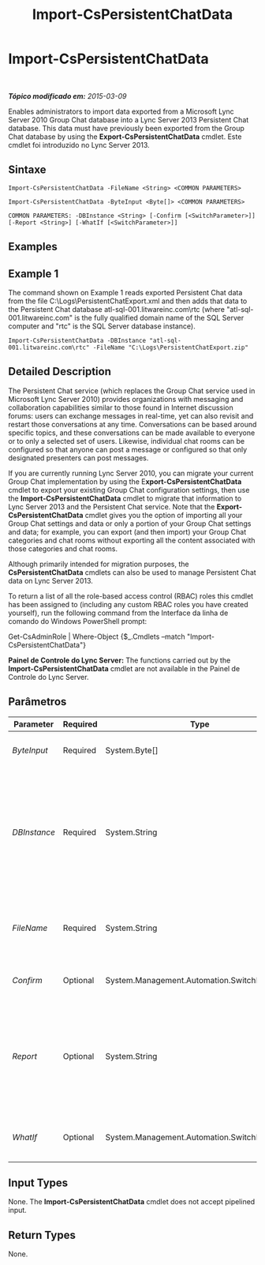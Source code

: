 ﻿---
title: Import-CsPersistentChatData
TOCTitle: Import-CsPersistentChatData
ms:assetid: 17151a25-5dea-498a-93d5-fed3da7d3fa5
ms:mtpsurl: https://technet.microsoft.com/pt-br/library/JJ204709(v=OCS.15)
ms:contentKeyID: 49306010
ms.date: 05/19/2016
mtps_version: v=OCS.15
ms.translationtype: HT
---

# Import-CsPersistentChatData

 

_**Tópico modificado em:** 2015-03-09_

Enables administrators to import data exported from a Microsoft Lync Server 2010 Group Chat database into a Lync Server 2013 Persistent Chat database. This data must have previously been exported from the Group Chat database by using the **Export-CsPersistentChatData** cmdlet. Este cmdlet foi introduzido no Lync Server 2013.

## Sintaxe

    Import-CsPersistentChatData -FileName <String> <COMMON PARAMETERS>

    Import-CsPersistentChatData -ByteInput <Byte[]> <COMMON PARAMETERS>

    COMMON PARAMETERS: -DBInstance <String> [-Confirm [<SwitchParameter>]] [-Report <String>] [-WhatIf [<SwitchParameter>]]

## Examples

## Example 1

The command shown on Example 1 reads exported Persistent Chat data from the file C:\\Logs\\PersistentChatExport.xml and then adds that data to the Persistent Chat database atl-sql-001.litwareinc.com\\rtc (where "atl-sql-001.litwareinc.com" is the fully qualified domain name of the SQL Server computer and "rtc" is the SQL Server database instance).

    Import-CsPersistentChatData -DBInstance "atl-sql-001.litwareinc.com\rtc" -FileName "C:\Logs\PersistentChatExport.zip"

## Detailed Description

The Persistent Chat service (which replaces the Group Chat service used in Microsoft Lync Server 2010) provides organizations with messaging and collaboration capabilities similar to those found in Internet discussion forums: users can exchange messages in real-time, yet can also revisit and restart those conversations at any time. Conversations can be based around specific topics, and these conversations can be made available to everyone or to only a selected set of users. Likewise, individual chat rooms can be configured so that anyone can post a message or configured so that only designated presenters can post messages.

If you are currently running Lync Server 2010, you can migrate your current Group Chat implementation by using the E**xport-CsPersistentChatData** cmdlet to export your existing Group Chat configuration settings, then use the **Import-CsPersistentChatData** cmdlet to migrate that information to Lync Server 2013 and the Persistent Chat service. Note that the **Export-CsPersistentChatData** cmdlet gives you the option of importing all your Group Chat settings and data or only a portion of your Group Chat settings and data; for example, you can export (and then import) your Group Chat categories and chat rooms without exporting all the content associated with those categories and chat rooms.

Although primarily intended for migration purposes, the **CsPersistentChatData** cmdlets can also be used to manage Persistent Chat data on Lync Server 2013.

To return a list of all the role-based access control (RBAC) roles this cmdlet has been assigned to (including any custom RBAC roles you have created yourself), run the following command from the Interface da linha de comando do Windows PowerShell prompt:

Get-CsAdminRole | Where-Object {$\_.Cmdlets –match "Import-CsPersistentChatData"}

**Painel de Controle do Lync Server:** The functions carried out by the **Import-CsPersistentChatData** cmdlet are not available in the Painel de Controle do Lync Server.

## Parâmetros


<table>
<colgroup>
<col style="width: 25%" />
<col style="width: 25%" />
<col style="width: 25%" />
<col style="width: 25%" />
</colgroup>
<thead>
<tr class="header">
<th>Parameter</th>
<th>Required</th>
<th>Type</th>
<th>Description</th>
</tr>
</thead>
<tbody>
<tr class="odd">
<td><p><em>ByteInput</em></p></td>
<td><p>Required</p></td>
<td><p>System.Byte[]</p></td>
<td><p>When specified, data is imported as a byte array rather than an XML file.</p></td>
</tr>
<tr class="even">
<td><p><em>DBInstance</em></p></td>
<td><p>Required</p></td>
<td><p>System.String</p></td>
<td><p>Fully qualified domain name and name of the SQL Server instance where the Lync Server 2013 Persistent Chat database is located. For example, this syntax specifies the database found in the RTC database instance on the server atl-sql-001.litwareinc.com:</p>
<p>-DBInstance &quot;atl-sql-001.litwareinc.com\rtc&quot;</p></td>
</tr>
<tr class="odd">
<td><p><em>FileName</em></p></td>
<td><p>Required</p></td>
<td><p>System.String</p></td>
<td><p>Full path to the XML file being imported. For example:</p>
<p>-FileName &quot;C:\Logs\PersistentChatExport.xml&quot;</p></td>
</tr>
<tr class="even">
<td><p><em>Confirm</em></p></td>
<td><p>Optional</p></td>
<td><p>System.Management.Automation.SwitchParameter</p></td>
<td><p>Prompts you for confirmation before executing the command.</p></td>
</tr>
<tr class="odd">
<td><p><em>Report</em></p></td>
<td><p>Optional</p></td>
<td><p>System.String</p></td>
<td><p>Enables you to specify a file path for the log file created when the cmdlet runs. For example:</p>
<p>-Report &quot;C:\Logs\PersistentChatExport.html&quot;</p>
<p>If this file already exists, it will be overwritten when you run the cmdlet.</p></td>
</tr>
<tr class="even">
<td><p><em>WhatIf</em></p></td>
<td><p>Optional</p></td>
<td><p>System.Management.Automation.SwitchParameter</p></td>
<td><p>Describes what would happen if you executed the command without actually executing the command.</p></td>
</tr>
</tbody>
</table>


## Input Types

None. The **Import-CsPersistentChatData** cmdlet does not accept pipelined input.

## Return Types

None.

